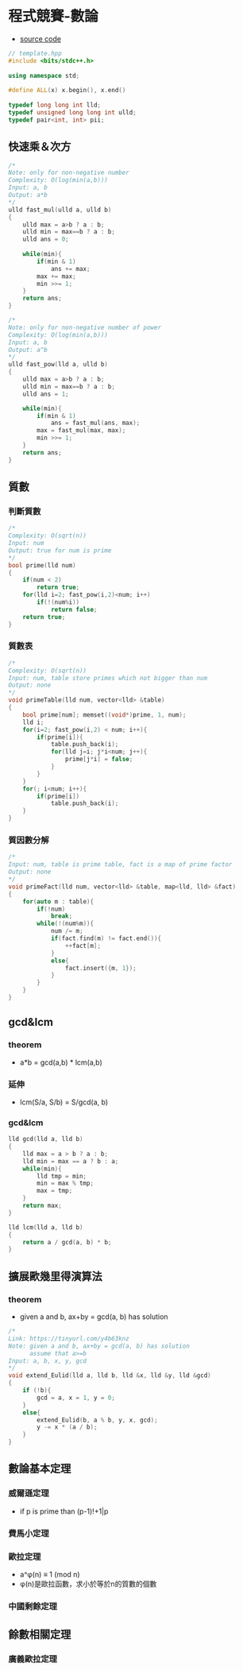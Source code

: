 # 程式競賽-數論
- [source code](https://github.com/tratitude/acm-math)
```cpp
// template.hpp
#include <bits/stdc++.h>
 
using namespace std;
 
#define ALL(x) x.begin(), x.end()
 
typedef long long int lld;
typedef unsigned long long int ulld;
typedef pair<int, int> pii;
```
## 快速乘＆次方
```cpp
/*
Note: only for non-negative number
Complexity: O(log(min(a,b)))
Input: a, b
Output: a*b
*/
ulld fast_mul(ulld a, ulld b)
{
	ulld max = a>b ? a : b;
	ulld min = max==b ? a : b;
	ulld ans = 0;
	
	while(min){
		if(min & 1)
			ans += max;
		max += max;
		min >>= 1;
	}
	return ans;
}

/*
Note: only for non-negative number of power
Complexity: O(log(min(a,b)))
Input: a, b
Output: a^b
*/
ulld fast_pow(lld a, ulld b)
{
	ulld max = a>b ? a : b;
	ulld min = max==b ? a : b;
	ulld ans = 1;

	while(min){
		if(min & 1)
			ans = fast_mul(ans, max);
		max = fast_mul(max, max);
		min >>= 1;
	}
	return ans;
}
```

## 質數
### 判斷質數
```cpp
/*
Complexity: O(sqrt(n))
Input: num
Output: true for num is prime
*/
bool prime(lld num)
{
	if(num < 2)
		return true;
	for(lld i=2; fast_pow(i,2)<num; i++)
		if(!(num%i))
			return false;
	return true;
}
```
### 質數表
```cpp
/*
Complexity: O(sqrt(n))
Input: num, table store primes which not bigger than num
Output: none
*/
void primeTable(lld num, vector<lld> &table)
{
	bool prime[num]; memset((void*)prime, 1, num);
	lld i;
	for(i=2; fast_pow(i,2) < num; i++){
		if(prime[i]){
			table.push_back(i);
			for(lld j=i; j*i<num; j++){
				prime[j*i] = false;
			}
		}
	}
	for(; i<num; i++){
		if(prime[i])
			table.push_back(i);
	}
}
```
### 質因數分解
```cpp
/*
Input: num, table is prime table, fact is a map of prime factor
Output: none
*/
void primeFact(lld num, vector<lld> &table, map<lld, lld> &fact)
{
	for(auto m : table){
		if(!num)
			break;
		while(!(num%m)){
			num /= m;
			if(fact.find(m) != fact.end()){
				++fact[m];
			}
			else{
				fact.insert({m, 1});
			}
		}
	}
}
```
## gcd&lcm
### theorem
- a*b = gcd(a,b) * lcm(a,b)
### 延伸
- lcm(S/a, S/b) = S/gcd(a, b)
### gcd&lcm
```cpp
lld gcd(lld a, lld b)
{
    lld max = a > b ? a : b;
    lld min = max == a ? b : a;
    while(min){
        lld tmp = min;
        min = max % tmp;
        max = tmp;
    }
    return max;
}

lld lcm(lld a, lld b)
{
    return a / gcd(a, b) * b;
}
```
## 擴展歐幾里得演算法
### theorem
- given a and b, ax+by = gcd(a, b) has solution
```cpp
/*
Link: https://tinyurl.com/y4b63knz
Note: given a and b, ax+by = gcd(a, b) has solution
      assume that a>=b
Input: a, b, x, y, gcd
*/
void extend_Eulid(lld a, lld b, lld &x, lld &y, lld &gcd)
{
	if (!b){
		gcd = a, x = 1, y = 0;
	}
	else{
		extend_Eulid(b, a % b, y, x, gcd);
		y -= x * (a / b);
	}
}
```
## 數論基本定理
### 威爾遜定理
- if p is prime than (p-1)!+1|p
### 費馬小定理
### 歐拉定理
- a^φ(n) ≡ 1 (mod n)
- φ(n)是歐拉函數，求小於等於n的質數的個數
### 中國剩餘定理

## 餘數相關定理
### 廣義歐拉定理
